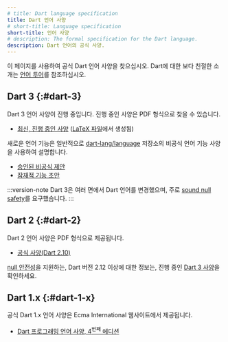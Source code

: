 ```yaml
---
# title: Dart language specification
title: Dart 언어 사양
# short-title: Language specification
short-title: 언어 사양
# description: The formal specification for the Dart language.
description: Dart 언어의 공식 사양.
---
```


이 페이지를 사용하여 공식 Dart 언어 사양을 찾으십시오. 
Dart에 대한 보다 친절한 소개는 [언어 투어](/language)를 참조하십시오.

## Dart 3 {:#dart-3}

Dart 3 언어 사양이 진행 중입니다. 진행 중인 사양은 PDF 형식으로 찾을 수 있습니다.

* [최신, 진행 중인 사양][latest draft] ([LaTeX 파일][LaTeX file]에서 생성됨)

[latest draft]: https://spec.dart.dev/DartLangSpecDraft.pdf
[LaTeX file]: {{site.repo.dart.lang}}/blob/main/specification/dartLangSpec.tex

새로운 언어 기능은 일반적으로 [dart-lang/language][] 저장소의 비공식 언어 기능 사양을 사용하여 설명합니다.

* [승인된 비공식 제안][Accepted informal proposals]
* [잠재적 기능 초안][Drafts of potential features]

[dart-lang/language]: {{site.repo.dart.lang}}
[Accepted informal proposals]: {{site.repo.dart.lang}}/tree/main/accepted
[Drafts of potential features]: {{site.repo.dart.lang}}/tree/main/working

:::version-note
Dart 3은 여러 면에서 Dart 언어를 변경했으며, 
주로 [sound null safety](/null-safety)를 요구했습니다.
:::

## Dart 2 {:#dart-2}

Dart 2 언어 사양은 PDF 형식으로 제공됩니다.

* [공식 사양(Dart 2.10)][2-10 formal spec]

[2-10 formal spec]: /guides/language/specifications/DartLangSpec-v2.10.pdf

[null 안전성](/null-safety)을 지원하는, 
Dart 버전 2.12 이상에 대한 정보는, 
진행 중인 [Dart 3 사양](#dart-3)을 확인하세요.

## Dart 1.x {:#dart-1-x}

공식 Dart 1.x 언어 사양은 Ecma International 웹사이트에서 제공됩니다.

* <a href="https://www.ecma-international.org/publications-and-standards/standards/ecma-408/"
target="_blank" rel="noopener">Dart 프로그래밍 언어 사양, 4<sup>번째</sup> 에디션</a>
